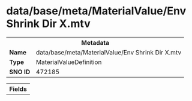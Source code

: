 <h1>data/base/meta/MaterialValue/Env Shrink Dir X.mtv</h1><table><tr><th colspan="100%">Metadata</th></tr><tr><td><b>Name</b></td><td>data/base/meta/MaterialValue/Env Shrink Dir X.mtv</td></tr><tr><td><b>Type</b></td><td>MaterialValueDefinition</td></tr><tr><td><b>SNO ID</b></td><td>472185</td></tr></table>

<table><tr><th colspan="100%">Fields</th></tr></table>

